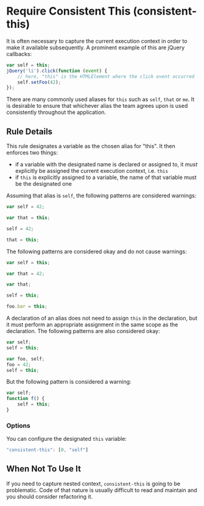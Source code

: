 # Require Consistent This (consistent-this)

It is often necessary to capture the current execution context in order to make it available subsequently. A prominent example of this are jQuery callbacks:

```js
var self = this;
jQuery('li').click(function (event) {
    // here, "this" is the HTMLElement where the click event occurred
    self.setFoo(42);
});
```

There are many commonly used aliases for `this` such as `self`, `that` or `me`. It is desirable to ensure that whichever alias the team agrees upon is used consistently throughout the application.

## Rule Details

This rule designates a variable as the chosen alias for "this". It then enforces two things:

* if a variable with the designated name is declared or assigned to, it *must* explicitly be assigned the current execution context, i.e. `this`
* if `this` is explicitly assigned to a variable, the name of that variable must be the designated one

Assuming that alias is `self`, the following patterns are considered warnings:

```js
var self = 42;

var that = this;

self = 42;

that = this;
```

The following patterns are considered okay and do not cause warnings:

```js
var self = this;

var that = 42;

var that;

self = this;

foo.bar = this;
```

A declaration of an alias does not need to assign `this` in the declaration, but it must perform an appropriate assignment in the same scope as the declaration. The following patterns are also considered okay:

```js
var self;
self = this;

var foo, self;
foo = 42;
self = this;
```

But the following pattern is considered a warning:

```js
var self;
function f() {
    self = this;
}
```

### Options

You can configure the designated `this` variable:

```js
"consistent-this": [0, "self"]
```

## When Not To Use It

If you need to capture nested context, `consistent-this` is going to be problematic. Code of that nature is usually difficult to read and maintain and you should consider refactoring it.
